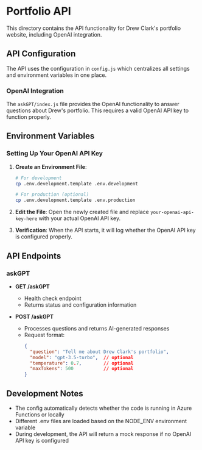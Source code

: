 # Portfolio API

This directory contains the API functionality for Drew Clark's portfolio website, including OpenAI integration.

## API Configuration

The API uses the configuration in `config.js` which centralizes all settings and environment variables in one place.

### OpenAI Integration

The `askGPT/index.js` file provides the OpenAI functionality to answer questions about Drew's portfolio. This requires a valid OpenAI API key to function properly.

## Environment Variables

### Setting Up Your OpenAI API Key

1. **Create an Environment File**:
   ```bash
   # For development
   cp .env.development.template .env.development
   
   # For production (optional)
   cp .env.development.template .env.production
   ```

2. **Edit the File**:
   Open the newly created file and replace `your-openai-api-key-here` with your actual OpenAI API key.

3. **Verification**:
   When the API starts, it will log whether the OpenAI API key is configured properly.

## API Endpoints

### askGPT

- **GET /askGPT**
  - Health check endpoint
  - Returns status and configuration information
  
- **POST /askGPT**
  - Processes questions and returns AI-generated responses
  - Request format:
    ```json
    {
      "question": "Tell me about Drew Clark's portfolio",
      "model": "gpt-3.5-turbo",  // optional
      "temperature": 0.7,        // optional
      "maxTokens": 500           // optional
    }
    ```

## Development Notes

- The config automatically detects whether the code is running in Azure Functions or locally
- Different .env files are loaded based on the NODE_ENV environment variable
- During development, the API will return a mock response if no OpenAI API key is configured
